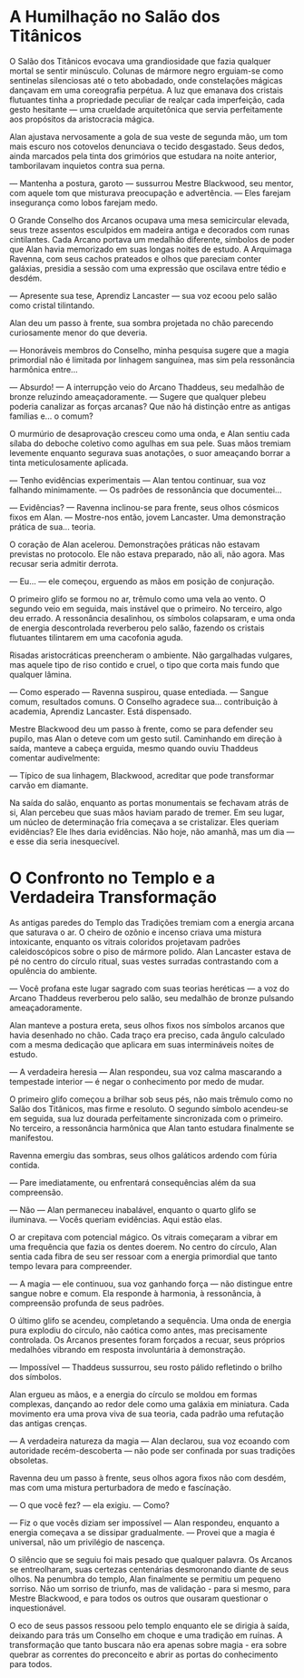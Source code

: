 # A Humilhação no Salão dos Titânicos

O Salão dos Titânicos evocava uma grandiosidade que fazia qualquer mortal se sentir minúsculo. Colunas de mármore negro erguiam-se como sentinelas silenciosas até o teto abobadado, onde constelações mágicas dançavam em uma coreografia perpétua. A luz que emanava dos cristais flutuantes tinha a propriedade peculiar de realçar cada imperfeição, cada gesto hesitante — uma crueldade arquitetônica que servia perfeitamente aos propósitos da aristocracia mágica.

Alan ajustava nervosamente a gola de sua veste de segunda mão, um tom mais escuro nos cotovelos denunciava o tecido desgastado. Seus dedos, ainda marcados pela tinta dos grimórios que estudara na noite anterior, tamborilavam inquietos contra sua perna.

— Mantenha a postura, garoto — sussurrou Mestre Blackwood, seu mentor, com aquele tom que misturava preocupação e advertência. — Eles farejam insegurança como lobos farejam medo.

O Grande Conselho dos Arcanos ocupava uma mesa semicircular elevada, seus treze assentos esculpidos em madeira antiga e decorados com runas cintilantes. Cada Arcano portava um medalhão diferente, símbolos de poder que Alan havia memorizado em suas longas noites de estudo. A Arquimaga Ravenna, com seus cachos prateados e olhos que pareciam conter galáxias, presidia a sessão com uma expressão que oscilava entre tédio e desdém.

— Apresente sua tese, Aprendiz Lancaster — sua voz ecoou pelo salão como cristal tilintando.

Alan deu um passo à frente, sua sombra projetada no chão parecendo curiosamente menor do que deveria.

— Honoráveis membros do Conselho, minha pesquisa sugere que a magia primordial não é limitada por linhagem sanguínea, mas sim pela ressonância harmônica entre...

— Absurdo! — A interrupção veio do Arcano Thaddeus, seu medalhão de bronze reluzindo ameaçadoramente. — Sugere que qualquer plebeu poderia canalizar as forças arcanas? Que não há distinção entre as antigas famílias e... o comum?

O murmúrio de desaprovação cresceu como uma onda, e Alan sentiu cada sílaba do deboche coletivo como agulhas em sua pele. Suas mãos tremiam levemente enquanto segurava suas anotações, o suor ameaçando borrar a tinta meticulosamente aplicada.

— Tenho evidências experimentais — Alan tentou continuar, sua voz falhando minimamente. — Os padrões de ressonância que documentei...

— Evidências? — Ravenna inclinou-se para frente, seus olhos cósmicos fixos em Alan. — Mostre-nos então, jovem Lancaster. Uma demonstração prática de sua... teoria.

O coração de Alan acelerou. Demonstrações práticas não estavam previstas no protocolo. Ele não estava preparado, não ali, não agora. Mas recusar seria admitir derrota.

— Eu... — ele começou, erguendo as mãos em posição de conjuração.

O primeiro glifo se formou no ar, trêmulo como uma vela ao vento. O segundo veio em seguida, mais instável que o primeiro. No terceiro, algo deu errado. A ressonância desalinhou, os símbolos colapsaram, e uma onda de energia descontrolada reverberou pelo salão, fazendo os cristais flutuantes tilintarem em uma cacofonia aguda.

Risadas aristocráticas preencheram o ambiente. Não gargalhadas vulgares, mas aquele tipo de riso contido e cruel, o tipo que corta mais fundo que qualquer lâmina.

— Como esperado — Ravenna suspirou, quase entediada. — Sangue comum, resultados comuns. O Conselho agradece sua... contribuição à academia, Aprendiz Lancaster. Está dispensado.

Mestre Blackwood deu um passo à frente, como se para defender seu pupilo, mas Alan o deteve com um gesto sutil. Caminhando em direção à saída, manteve a cabeça erguida, mesmo quando ouviu Thaddeus comentar audivelmente:

— Típico de sua linhagem, Blackwood, acreditar que pode transformar carvão em diamante.

Na saída do salão, enquanto as portas monumentais se fechavam atrás de si, Alan percebeu que suas mãos haviam parado de tremer. Em seu lugar, um núcleo de determinação fria começava a se cristalizar. Eles queriam evidências? Ele lhes daria evidências. Não hoje, não amanhã, mas um dia — e esse dia seria inesquecível.

# O Confronto no Templo e a Verdadeira Transformação

As antigas paredes do Templo das Tradições tremiam com a energia arcana que saturava o ar. O cheiro de ozônio e incenso criava uma mistura intoxicante, enquanto os vitrais coloridos projetavam padrões caleidoscópicos sobre o piso de mármore polido. Alan Lancaster estava de pé no centro do círculo ritual, suas vestes surradas contrastando com a opulência do ambiente.

— Você profana este lugar sagrado com suas teorias heréticas — a voz do Arcano Thaddeus reverberou pelo salão, seu medalhão de bronze pulsando ameaçadoramente.

Alan manteve a postura ereta, seus olhos fixos nos símbolos arcanos que havia desenhado no chão. Cada traço era preciso, cada ângulo calculado com a mesma dedicação que aplicara em suas intermináveis noites de estudo.

— A verdadeira heresia — Alan respondeu, sua voz calma mascarando a tempestade interior — é negar o conhecimento por medo de mudar.

O primeiro glifo começou a brilhar sob seus pés, não mais trêmulo como no Salão dos Titânicos, mas firme e resoluto. O segundo símbolo acendeu-se em seguida, sua luz dourada perfeitamente sincronizada com o primeiro. No terceiro, a ressonância harmônica que Alan tanto estudara finalmente se manifestou.

Ravenna emergiu das sombras, seus olhos galáticos ardendo com fúria contida.

— Pare imediatamente, ou enfrentará consequências além da sua compreensão.

— Não — Alan permaneceu inabalável, enquanto o quarto glifo se iluminava. — Vocês queriam evidências. Aqui estão elas.

O ar crepitava com potencial mágico. Os vitrais começaram a vibrar em uma frequência que fazia os dentes doerem. No centro do círculo, Alan sentia cada fibra de seu ser ressoar com a energia primordial que tanto tempo levara para compreender.

— A magia — ele continuou, sua voz ganhando força — não distingue entre sangue nobre e comum. Ela responde à harmonia, à ressonância, à compreensão profunda de seus padrões.

O último glifo se acendeu, completando a sequência. Uma onda de energia pura explodiu do círculo, não caótica como antes, mas precisamente controlada. Os Arcanos presentes foram forçados a recuar, seus próprios medalhões vibrando em resposta involuntária à demonstração.

— Impossível — Thaddeus sussurrou, seu rosto pálido refletindo o brilho dos símbolos.

Alan ergueu as mãos, e a energia do círculo se moldou em formas complexas, dançando ao redor dele como uma galáxia em miniatura. Cada movimento era uma prova viva de sua teoria, cada padrão uma refutação das antigas crenças.

— A verdadeira natureza da magia — Alan declarou, sua voz ecoando com autoridade recém-descoberta — não pode ser confinada por suas tradições obsoletas.

Ravenna deu um passo à frente, seus olhos agora fixos não com desdém, mas com uma mistura perturbadora de medo e fascínação.

— O que você fez? — ela exigiu. — Como?

— Fiz o que vocês diziam ser impossível — Alan respondeu, enquanto a energia começava a se dissipar gradualmente. — Provei que a magia é universal, não um privilégio de nascença.

O silêncio que se seguiu foi mais pesado que qualquer palavra. Os Arcanos se entreolharam, suas certezas centenárias desmoronando diante de seus olhos. Na penumbra do templo, Alan finalmente se permitiu um pequeno sorriso. Não um sorriso de triunfo, mas de validação - para si mesmo, para Mestre Blackwood, e para todos os outros que ousaram questionar o inquestionável.

O eco de seus passos ressoou pelo templo enquanto ele se dirigia à saída, deixando para trás um Conselho em choque e uma tradição em ruínas. A transformação que tanto buscara não era apenas sobre magia - era sobre quebrar as correntes do preconceito e abrir as portas do conhecimento para todos.